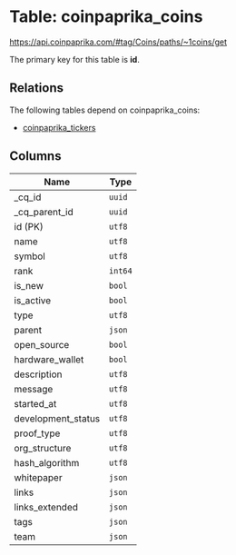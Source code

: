 # Table: coinpaprika_coins

https://api.coinpaprika.com/#tag/Coins/paths/~1coins/get

The primary key for this table is **id**.

## Relations

The following tables depend on coinpaprika_coins:
  - [coinpaprika_tickers](coinpaprika_tickers.md)

## Columns

| Name          | Type          |
| ------------- | ------------- |
|_cq_id|`uuid`|
|_cq_parent_id|`uuid`|
|id (PK)|`utf8`|
|name|`utf8`|
|symbol|`utf8`|
|rank|`int64`|
|is_new|`bool`|
|is_active|`bool`|
|type|`utf8`|
|parent|`json`|
|open_source|`bool`|
|hardware_wallet|`bool`|
|description|`utf8`|
|message|`utf8`|
|started_at|`utf8`|
|development_status|`utf8`|
|proof_type|`utf8`|
|org_structure|`utf8`|
|hash_algorithm|`utf8`|
|whitepaper|`json`|
|links|`json`|
|links_extended|`json`|
|tags|`json`|
|team|`json`|